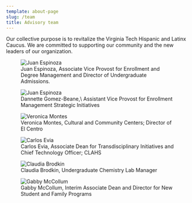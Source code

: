 ```yaml
---
template: about-page
slug: /team
title: Advisory team
---
```

Our collective purpose is to revitalize the Virginia Tech Hispanic and Latinx Caucus. We are committed to supporting our community and the new leaders of our organization.

<figure>
  <img src="/assets/juan.jpeg" alt="Juan Espinoza" width:"50">
  <figcaption>Juan Espinoza, Associate Vice Provost for Enrollment and Degree Management and Director of Undergraduate Admissions.</figcaption>
</figure>

<figure>
  <img src="/assets/dannette.jpeg" alt="Juan Espinoza" width:"50">
  <figcaption>Dannette Gomez-Beane,\
Assistant Vice Provost for Enrollment Management Strategic Initiatives</figcaption>
</figure>

<figure>
  <img src="/assets/vero.jpeg" alt="Veronica Montes" width:"50">
  <figcaption>Veronica Montes, Cultural and Community Centers; Director of El Centro</figcaption>
</figure>

<figure>
  <img src="/assets/carlos.jpeg" alt="Carlos Evia" width:"50">
  <figcaption>Carlos Evia, Associate Dean for Transdisciplinary Initiatives and Chief Technology Officer; CLAHS</figcaption>
</figure>

<figure>
  <img src="/assets/claudia.jpeg" alt="Claudia Brodkin" width:"50">
  <figcaption>Claudia Brodkin, Undergraduate Chemistry Lab Manager</figcaption>
</figure>



<figure>
  <img src="/assets/gabby.jpg" alt="Gabby McCollum" width:"50">
  <figcaption>Gabby McCollum, Interim Associate Dean and Director for New Student and Family Programs</figcaption>
</figure>